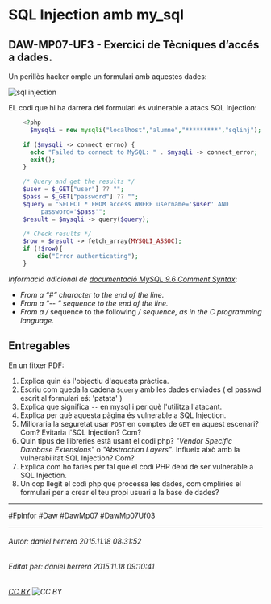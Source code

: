 # SQL Injection amb my_sql
## DAW-MP07-UF3 - Exercici de Tècniques d’accés a dades.
Un perillòs hacker omple un formulari amb aquestes dades:

![sql injection](https://i.imgur.com/B3QEQjs.png)

EL codi que hi ha darrera del formulari és vulnerable a atacs SQL Injection:

```php
    <?php
      $mysqli = new mysqli("localhost","alumne","*********","sqlinj");

	if ($mysqli -> connect_errno) {
	  echo "Failed to connect to MySQL: " . $mysqli -> connect_error;
	  exit();
	}

	/* Query and get the results */
	$user = $_GET["user"] ?? "";
	$pass = $_GET["password"] ?? "";
	$query = "SELECT * FROM access WHERE username='$user' AND
	     password='$pass'";
	$result = $mysqli -> query($query);

	/* Check results */
	$row = $result -> fetch_array(MYSQLI_ASSOC);
	if (!$row){
		die("Error authenticating");
	}
```
*Informació adicional de [documentació MySQL 9.6 Comment Syntax](http://dev.mysql.com/doc/refman/5.7/en/comments.html)*:

* *From a “#” character to the end of the line.*
* *From a “-- ” sequence to the end of the line.*
* *From a /* sequence to the following */ sequence, as in the C programming language.*

## Entregables

En un fitxer PDF:

1. Explica quin és l'objectiu d'aquesta pràctica.
1. Escriu com queda la cadena `$query` amb les dades enviades ( el passwd escrit al formulari eś: 'patata' )
1. Explica que significa `--` en mysql i per què l'utilitza l'atacant.
1. Explica per què aquesta pàgina és vulnerable a SQL Injection.
1. Milloraria la seguretat usar `POST` en comptes de `GET` en aquest escenari? Com? Evitaria l'SQL Injection? Com?
1. Quin tipus de llibreries està usant el codi php? *"Vendor Specific Database Extensions"* o *"Abstraction Layers"*. Influeix això amb la vulnerabilitat SQL Injection? Com?
1. Explica com ho faries per tal que el codi PHP deixi de ser vulnerable a SQL Injection.
1. Un cop llegit el codi php que processa les dades, com ompliries el formulari per a crear el teu propi usuari a la base de dades?






    
    

---

#FpInfor #Daw #DawMp07 #DawMp07Uf03

---

###### Autor: daniel herrera 2015.11.18 08:31:52
###### Editat per: daniel herrera 2015.11.18 09:10:41
###### [CC BY](https://creativecommons.org/licenses/by/4.0/) ![CC BY](https://licensebuttons.net/l/by/3.0/80x15.png)
